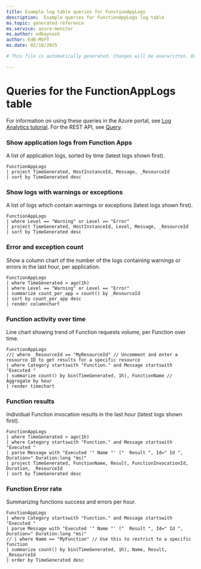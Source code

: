 ```yaml
---
title: Example log table queries for FunctionAppLogs
description:  Example queries for FunctionAppLogs log table
ms.topic: generated-reference
ms.service: azure-monitor
ms.author: edbaynash
author: EdB-MSFT
ms.date: 02/18/2025

# This file is automatically generated. Changes will be overwritten. Do not change this file directly. 

---
```


# Queries for the FunctionAppLogs table

For information on using these queries in the Azure portal, see [Log Analytics tutorial](/azure/azure-monitor/logs/log-analytics-tutorial). For the REST API, see [Query](/rest/api/loganalytics/query).


### Show application logs from Function Apps  


A list of application logs, sorted by time (latest logs shown first).  

```query
FunctionAppLogs 
| project TimeGenerated, HostInstanceId, Message, _ResourceId
| sort by TimeGenerated desc
```



### Show logs with warnings or exceptions  


A list of logs which contain warnings or exceptions (latest logs shown first).  

```query
FunctionAppLogs
| where Level == "Warning" or Level == "Error"
| project TimeGenerated, HostInstanceId, Level, Message, _ResourceId
| sort by TimeGenerated desc
```



### Error and exception count  


Show a column chart of the number of the logs containing warnings or errors in the last hour, per application.  

```query
FunctionAppLogs 
| where TimeGenerated > ago(1h)
| where Level == "Warning" or Level == "Error"
| summarize count_per_app = count() by _ResourceId
| sort by count_per_app desc 
| render columnchart
```



### Function activity over time  


Line chart showing trend of Function requests volume, per Function over time.  

```query
FunctionAppLogs
//| where _ResourceId == "MyResourceId" // Uncomment and enter a resource ID to get results for a specific resource
| where Category startswith "Function." and Message startswith "Executed "
| summarize count() by bin(TimeGenerated, 1h), FunctionName // Aggregate by hour
| render timechart
```



### Function results  


Individual Function invocation results in the last hour (latest logs shown first).  

```query
FunctionAppLogs
| where TimeGenerated > ago(1h)
| where Category startswith "Function." and Message startswith "Executed "
| parse Message with "Executed '" Name "' ("  Result ", Id=" Id ", Duration=" Duration:long "ms)"
| project TimeGenerated, FunctionName, Result, FunctionInvocationId, Duration, _ResourceId
| sort by TimeGenerated desc
```



### Function Error rate  


Summarizing functions success and errors per hour.  

```query
FunctionAppLogs
| where Category startswith "Function." and Message startswith "Executed "
| parse Message with "Executed '" Name "' ("  Result ", Id=" Id ", Duration=" Duration:long "ms)"
// | where Name == "MyFunction" // Use this to restrict to a specific function
| summarize count() by bin(TimeGenerated, 1h), Name, Result, _ResourceId
| order by TimeGenerated desc 
```

